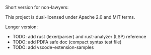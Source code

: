 Short version for non-lawyers:

This project is dual-licensed under Apache 2.0 and MIT
terms.

Longer version:

- TODO: add rust (lexer/parser) and rust-analyzer (LSP) reference
- TODO: add PDFA safe doc (compact syntax test file)
- TODO: add vscode-extension-samples
